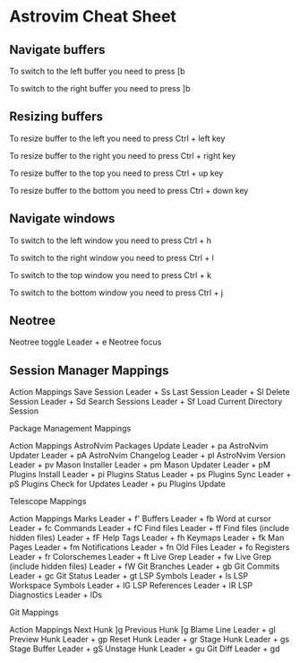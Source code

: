 # Astrovim Cheat Sheet

## Navigate buffers

To switch to the left buffer you need to press [b

To switch to the right buffer you need to press ]b

## Resizing buffers

To resize buffer to the left you need to press Ctrl + left key

To resize buffer to the right you need to press Ctrl + right key

To resize buffer to the top you need to press Ctrl + up key

To resize buffer to the bottom you need to press Ctrl + down key

## Navigate windows

To switch to the left window you need to press Ctrl + h

To switch to the right window you need to press Ctrl + l

To switch to the top window you need to press Ctrl + k

To switch to the bottom window you need to press Ctrl + j

## Neotree

Neotree toggle Leader + e
Neotree focus

## Session Manager Mappings

Action Mappings
Save Session Leader + Ss
Last Session Leader + Sl
Delete Session Leader + Sd
Search Sessions Leader + Sf
Load Current Directory Session

Package Management Mappings

Action Mappings
AstroNvim Packages Update Leader + pa
AstroNvim Updater Leader + pA
AstroNvim Changelog Leader + pl
AstroNvim Version Leader + pv
Mason Installer Leader + pm
Mason Updater Leader + pM
Plugins Install Leader + pi
Plugins Status Leader + ps
Plugins Sync Leader + pS
Plugins Check for Updates Leader + pu
Plugins Update

Telescope Mappings

Action Mappings
Marks Leader + f'
Buffers Leader + fb
Word at cursor Leader + fc
Commands Leader + fC
Find files Leader + ff
Find files (include hidden files) Leader + fF
Help Tags Leader + fh
Keymaps Leader + fk
Man Pages Leader + fm
Notifications Leader + fn
Old Files Leader + fo
Registers Leader + fr
Colorschemes Leader + ft
Live Grep Leader + fw
Live Grep (include hidden files) Leader + fW
Git Branches Leader + gb
Git Commits Leader + gc
Git Status Leader + gt
LSP Symbols Leader + ls
LSP Workspace Symbols Leader + lG
LSP References Leader + lR
LSP Diagnostics Leader + lDs

Git Mappings

Action Mappings
Next Hunk ]g
Previous Hunk [g
Blame Line Leader + gl
Preview Hunk Leader + gp
Reset Hunk Leader + gr
Stage Hunk Leader + gs
Stage Buffer Leader + gS
Unstage Hunk Leader + gu
Git Diff Leader + gd

